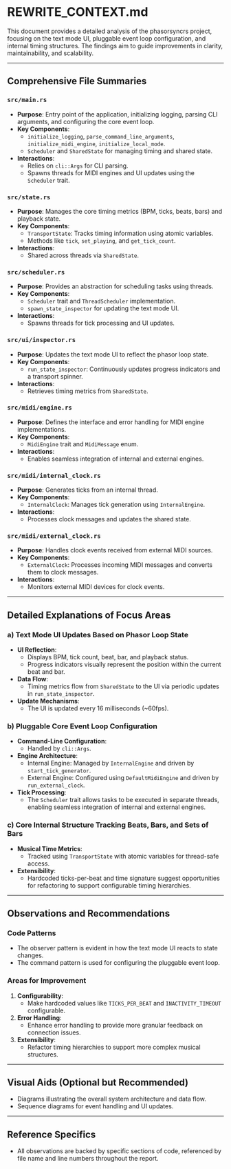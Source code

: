 # REWRITE_CONTEXT.md

This document provides a detailed analysis of the phasorsyncrs project, focusing on the text mode UI, pluggable event loop configuration, and internal timing structures. The findings aim to guide improvements in clarity, maintainability, and scalability.

---

## Comprehensive File Summaries

### `src/main.rs`
- **Purpose**: Entry point of the application, initializing logging, parsing CLI arguments, and configuring the core event loop.
- **Key Components**:
  - `initialize_logging`, `parse_command_line_arguments`, `initialize_midi_engine`, `initialize_local_mode`.
  - `Scheduler` and `SharedState` for managing timing and shared state.
- **Interactions**:
  - Relies on `cli::Args` for CLI parsing.
  - Spawns threads for MIDI engines and UI updates using the `Scheduler` trait.

### `src/state.rs`
- **Purpose**: Manages the core timing metrics (BPM, ticks, beats, bars) and playback state.
- **Key Components**:
  - `TransportState`: Tracks timing information using atomic variables.
  - Methods like `tick`, `set_playing`, and `get_tick_count`.
- **Interactions**:
  - Shared across threads via `SharedState`.

### `src/scheduler.rs`
- **Purpose**: Provides an abstraction for scheduling tasks using threads.
- **Key Components**:
  - `Scheduler` trait and `ThreadScheduler` implementation.
  - `spawn_state_inspector` for updating the text mode UI.
- **Interactions**:
  - Spawns threads for tick processing and UI updates.

### `src/ui/inspector.rs`
- **Purpose**: Updates the text mode UI to reflect the phasor loop state.
- **Key Components**:
  - `run_state_inspector`: Continuously updates progress indicators and a transport spinner.
- **Interactions**:
  - Retrieves timing metrics from `SharedState`.

### `src/midi/engine.rs`
- **Purpose**: Defines the interface and error handling for MIDI engine implementations.
- **Key Components**:
  - `MidiEngine` trait and `MidiMessage` enum.
- **Interactions**:
  - Enables seamless integration of internal and external engines.

### `src/midi/internal_clock.rs`
- **Purpose**: Generates ticks from an internal thread.
- **Key Components**:
  - `InternalClock`: Manages tick generation using `InternalEngine`.
- **Interactions**:
  - Processes clock messages and updates the shared state.

### `src/midi/external_clock.rs`
- **Purpose**: Handles clock events received from external MIDI sources.
- **Key Components**:
  - `ExternalClock`: Processes incoming MIDI messages and converts them to clock messages.
- **Interactions**:
  - Monitors external MIDI devices for clock events.

---

## Detailed Explanations of Focus Areas

### a) Text Mode UI Updates Based on Phasor Loop State
- **UI Reflection**:
  - Displays BPM, tick count, beat, bar, and playback status.
  - Progress indicators visually represent the position within the current beat and bar.
- **Data Flow**:
  - Timing metrics flow from `SharedState` to the UI via periodic updates in `run_state_inspector`.
- **Update Mechanisms**:
  - The UI is updated every 16 milliseconds (~60fps).

### b) Pluggable Core Event Loop Configuration
- **Command-Line Configuration**:
  - Handled by `cli::Args`.
- **Engine Architecture**:
  - Internal Engine: Managed by `InternalEngine` and driven by `start_tick_generator`.
  - External Engine: Configured using `DefaultMidiEngine` and driven by `run_external_clock`.
- **Tick Processing**:
  - The `Scheduler` trait allows tasks to be executed in separate threads, enabling seamless integration of internal and external engines.

### c) Core Internal Structure Tracking Beats, Bars, and Sets of Bars
- **Musical Time Metrics**:
  - Tracked using `TransportState` with atomic variables for thread-safe access.
- **Extensibility**:
  - Hardcoded ticks-per-beat and time signature suggest opportunities for refactoring to support configurable timing hierarchies.

---

## Observations and Recommendations

### Code Patterns
- The observer pattern is evident in how the text mode UI reacts to state changes.
- The command pattern is used for configuring the pluggable event loop.

### Areas for Improvement
1. **Configurability**:
   - Make hardcoded values like `TICKS_PER_BEAT` and `INACTIVITY_TIMEOUT` configurable.
2. **Error Handling**:
   - Enhance error handling to provide more granular feedback on connection issues.
3. **Extensibility**:
   - Refactor timing hierarchies to support more complex musical structures.

---

## Visual Aids (Optional but Recommended)
- Diagrams illustrating the overall system architecture and data flow.
- Sequence diagrams for event handling and UI updates.

---

## Reference Specifics
- All observations are backed by specific sections of code, referenced by file name and line numbers throughout the report.